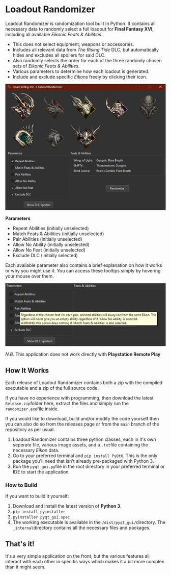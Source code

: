 # Loadout Randomizer

Loadout Randomizer is randomization tool built in Python. It contains all
necessary data to randomly select a full loadout for **Final Fantasy XVI**,
including all available *Eikonic Feats & Abilities*.

* This does not select equipment, weapons or accessories.
* Includes all relevant data from *The Rising Tide* DLC, but automatically
hides and excludes all spoilers for said DLC.
* Also randomly selects the order for each of the three randomly chosen
sets of *Eikonic Feats & Abilities*.
* Various parameters to determine how each loadout is generated.
* Include and exclude specific *Eikons* freely by clicking their icon.

<p align="center">
  <img src="./Assets/example.png" alt="Example of Application Use" width="738">
</p>

**Parameters**
* Repeat Abilities (initially unselected)
* Match Feats & Abilities (initially unselected)
* Pair Abilities (initially unselected)
* Allow No Ability (initially unselected)
* Allow No Feat (initially unselected)
* Exclude DLC (initially selected)

Each available parameter also contains a brief explanation on how it works
or why you might use it. You can access these tooltips simply by hovering
your mouse over them.

<p align="center">
  <img src="./Assets/example_tooltips.png" alt="Example of available tooltips for randomizer parameters" width="650">
</p>

*N.B.* This application does not work directly with **Playstation Remote Play**

## How It Works

Each release of Loadout Randomizer contains both a zip with the compiled
executable and a zip of the full source code.

If you have no experience with programming, then download the latest
`Release.zip`folder here, extract the files and simply run the
`randomizer.exe`file inside.

If you would like to download, build and/or modify the code yourself
then you can also do so from the releases page or from the `main` branch
of the repository as per usual.

1. Loadout Randomizer contains three python classes, each in it's own
seperate file, various image assets, and a `.txt`file containing the
necessary *Eikon* data.
3. Go to your preferred terminal and `pip install PyQt6`. This is the
only package you'll need that isn't already pre-packaged with Python 3.
4. Run the `pyqt_gui.py`file in the root directory in your preferred
terminal or IDE to start the application.

### How to Build

If you want to build it yourself:
1. Download and install the latest version of **Python 3**.
2. `pip install pyinstaller`
3. `pyinstaller pyqt_gui.spec`
4. The working executable is available in the `/dist/pyqt_gui/`directory.
The `_internal`directory contains all the necessary files and packages.

## That's it!

It's a very simple application on the front, but the various
features all interact with each other in specific ways which makes it
a bit more complex than it might seem.